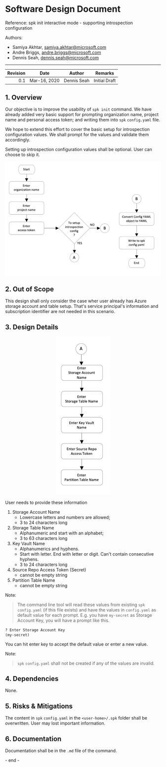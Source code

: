 # Software Design Document

Reference: spk init interactive mode - supporting introspection configuration

<p>
Authors:

* Samiya Akhtar, samiya.akhtar@microsoft.com
* Andre Briggs, andre.briggs@microsoft.com
* Dennis Seah, dennis.seah@microsoft.com
</p>

---

| Revision | Date       | Author      | Remarks       |
|-------:|--------------|-------------|---------------|
|    0.1 | Mar-16, 2020 | Dennis Seah | Initial Draft |

## 1. Overview

Our objective is to improve the usability of `spk init` command. We have already added very basic support for prompting organization name, project name and personal access token; and writing them into `spk` `config.yaml` file.

We hope to extend this effort to cover the basic setup for introspection configuration values. We shall prompt for the values and validate them accordingly.

Setting up introspection configuration values shall be optional. User can choose to skip it.

<p style="text-align:center">
<img src="spkInitSupportIntrospection.png" width="600px">
</p>

## 2. Out of Scope

This design shall only consider the case wher user already has Azure storage account and table setup. That's service principal's information and subscription identifier are not needed in this scenario.

## 3. Design Details

<p style="text-align:center">
<img src="spkInitSupportIntrospection1.png" width="175px">
</p>

User needs to provide these information

1. Storage Account Name
   * Lowercase letters and numbers are allowed;
   * 3 to 24 characters long
1. Storage Table Name
   * Alphanumeric and start with an alphabet;
   * 3 to 63 characters long
1. Key Vault Name
   * Alphanumerics and hyphens.
   * Start with letter. End with letter or digit. Can't contain consecutive hyphens.
   * 3 to 24 characters long
1. Source Repo Access Token (Secret)
   * cannot be empty string
1. Partition Table Name
   * cannot be empty string

Note: 
> The command line tool will read these values from existing `spk` `config.yaml` (if this file exists) and have the values in `config.yaml` as default value for each prompt. E.g. you have `my-secret` as Storage Account Key, you will have a prompt like this.
```
? Enter Storage Account Key
(my-secret)
```
You can hit enter key to accept the default value or enter a new value.

Note:
> `spk` `config.yaml` shall not be created if any of the values are invalid.


## 4. Dependencies

None.

## 5. Risks & Mitigations

The content in `spk` `config.yaml` in the `<user-home>/.spk` folder shall be overwritten. User may lost important information.


## 6. Documentation
Documentation shall be in the `.md` file of the command.


\- end -
